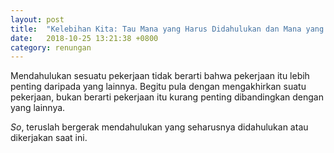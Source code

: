 ```yaml
---
layout: post
title:  "Kelebihan Kita: Tau Mana yang Harus Didahulukan dan Mana yang Harus Ditunda"
date:   2018-10-25 13:21:38 +0800
category: renungan
---
```


Mendahulukan sesuatu pekerjaan tidak berarti bahwa pekerjaan itu lebih penting daripada yang lainnya. Begitu pula dengan mengakhirkan suatu pekerjaan, bukan berarti pekerjaan itu kurang penting dibandingkan dengan yang lainnya.

_So_, teruslah bergerak mendahulukan yang seharusnya didahulukan atau dikerjakan saat ini.